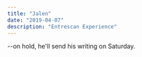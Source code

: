 ```yaml
---
title: "Jalen"
date: "2019-04-07"
description: "Entrescan Experience"
---
```


--on hold, he'll send his writing on Saturday. 
